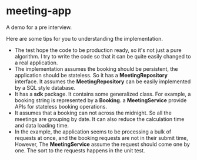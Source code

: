 # meeting-app
A demo for a pre interview.

Here are some tips for you to understanding the implementation.
* The test hope the code to be production ready, so it's not just a pure algorithm.
  I try to write the code so that it can be quite easily changed to a real application. 
* The implementation assumes the booking should be persistent, the application should be stateless. 
  So it has a **MeetingRepository** interface. 
  It assumes the **MeetingRepository** can be easily implemented by a SQL style database.
* It has a **sdk** package. It contains some generalized class. For example, a booking string is represented by a **Booking**.
  a **MeetingService** provide APIs for stateless booking operations.
* It assumes that a booking can not across the midnight. So all the meetings are grouping by date. It can also reduce the calculation time and data loading time.
* In the example, the application seems to be processing a bulk of requests at once, and the booking requests are not in their submit time,
  However, The **MeetingService** assume the request should come one by one. The sort to the requests happens in the unit test. 
  